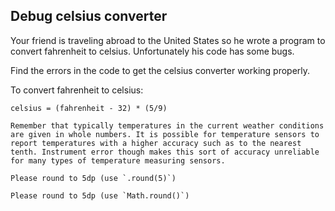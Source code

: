 ## Debug celsius converter

Your friend is traveling abroad to the United States so he wrote a program to convert fahrenheit to celsius. Unfortunately his code has some bugs.

Find the errors in the code to get the celsius converter working properly.

To convert fahrenheit to celsius:
```
celsius = (fahrenheit - 32) * (5/9)
```
```if-not:ruby,typescript
Remember that typically temperatures in the current weather conditions are given in whole numbers. It is possible for temperature sensors to report temperatures with a higher accuracy such as to the nearest tenth. Instrument error though makes this sort of accuracy unreliable for many types of temperature measuring sensors. 
```

```if:ruby
Please round to 5dp (use `.round(5)`)
```

```if:typescript
Please round to 5dp (use `Math.round()`)
```